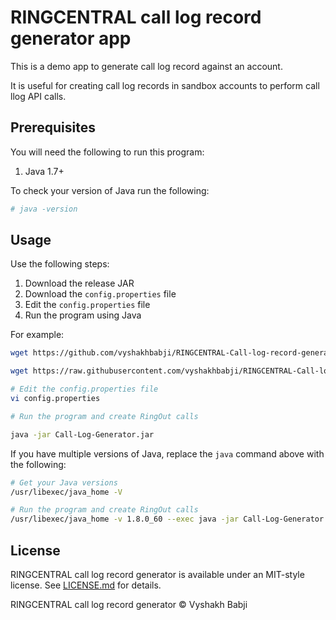 # RINGCENTRAL call log record generator app

This is a demo app to generate call log record against an account.

It is useful for creating call log records in sandbox accounts to perform call llog API calls.

## Prerequisites

You will need the following to run this program:

1. Java 1.7+

To check your version of Java run the following:

```bash
# java -version
```

## Usage

Use the following steps:

1. Download the release JAR
1. Download the `config.properties` file
1. Edit the `config.properties` file
1. Run the program using Java

For example:

```bash
wget https://github.com/vyshakhbabji/RINGCENTRAL-Call-log-record-generator-app/releases/download/0.0.1/Call-Log-Generator.jar

wget https://raw.githubusercontent.com/vyshakhbabji/RINGCENTRAL-Call-log-record-generator-app/master/config-sample.properties 

# Edit the config.properties file
vi config.properties

# Run the program and create RingOut calls

java -jar Call-Log-Generator.jar
```

If you have multiple versions of Java, replace the `java` command above with the following:

```bash
# Get your Java versions
/usr/libexec/java_home -V

# Run the program and create RingOut calls
/usr/libexec/java_home -v 1.8.0_60 --exec java -jar Call-Log-Generator.jar
```

## License

RINGCENTRAL call log record generator is available under an MIT-style license. See [LICENSE.md](LICENSE.md) for details.

RINGCENTRAL call log record generator &copy; Vyshakh Babji
